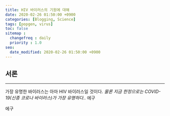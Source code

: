 ```yaml
---
title: HIV 바이러스의 기원에 대해
date: 2020-02-26 01:50:00 +0900
categories: [Blogging, Science]
tags: [popgen, virus]
toc: false
sitemap :
  changefreq : daily
  priority : 1.0
seo:
  date_modified: 2020-02-26 01:50:00 +0900
---
```


## 서론

***

가장 유명한 바이러스는 아마 HIV 바이러스일 것이다. _물론 지금 한정으로는 COVID-19(신종 코로나 바이러스)가 가장 유명하다.._ 에구

에구

